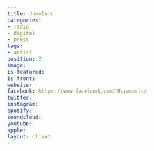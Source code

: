 ```yaml
---
title: Junolarc
categories:
- radio
- digital
- press
tags:
- artist
position: 2
image: 
is-featured: 
is-front: 
website: 
facebook: https://www.facebook.com/Jhusmusic/
twitter: 
instagram: 
spotify: 
soundcloud: 
youtube: 
apple: 
layout: client
---
```


